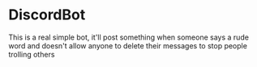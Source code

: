 # DiscordBot

This is a real simple bot, it'll post something when someone says a rude word and doesn't allow anyone to delete their messages to stop people trolling others
